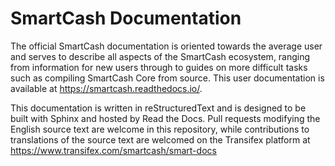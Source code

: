 # SmartCash Documentation

The official SmartCash documentation is oriented towards the average user and serves to describe all aspects of the SmartCash ecosystem, ranging from information for new users through to guides on more difficult tasks such as compiling SmartCash Core from source. This user documentation is available at https://smartcash.readthedocs.io/.

This documentation is written in reStructuredText and is designed to be built with Sphinx and hosted by Read the Docs. Pull requests modifying the English source text are welcome in this repository, while contributions to translations of the source text are welcomed on the Transifex platform at https://www.transifex.com/smartcash/smart-docs
